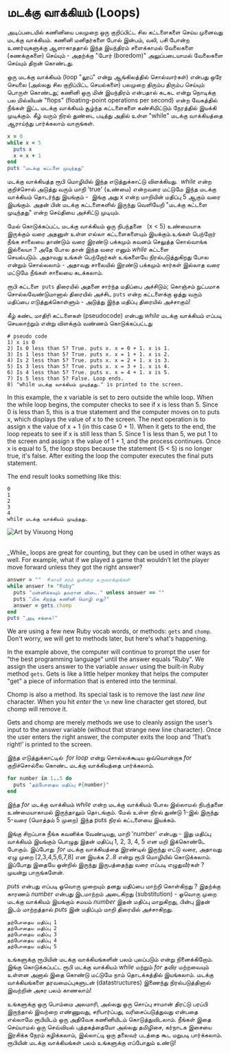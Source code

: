 # மடக்கு வாக்கியம் (Loops)

அடிப்படையில் கணினியை பலமுறை ஒரு குறிப்பிட்ட சில கட்டளைகளை செய்ய முனைவது மடக்கு வாக்கியம். கணினி மனிதர்களை போல் இன்பம், வலி, பசி போன்ற உணர்வுகளுக்கு ஆளாகாததால் இந்த இயந்திரம் சளைக்காமல் வேலைகளை (கணக்குகளை) செய்யும் - அதற்க்கு "போர் (boredom)" அலுப்படையாமல் வேலைகளை செய்யும் திறன் கொண்டது.

ஒரு மடக்கு வாக்கியம் (loop "லூப்" என்று ஆங்கிலத்தில் சொல்வார்கள்) என்பது ஒரே செயலை (அல்லது சில குறிப்பிட்ட செயல்களை) பலமுறை திரும்ப திரும்ப செய்யும் பொருள் கொண்டது; கணினி ஒரு மின் இயந்திரம் என்பதால் கடகட என்று நொடிக்கு பல மில்லியன் "flops" (floating-point operations per second) என்ற வேகத்தில் நீங்கள் இட்ட மடக்கு வாக்கியம் சூழ்ந்த கட்டளைகளை கண்சிமிட்டும் நேரத்தில் இயக்கி முடிக்கும். கீழ் வரும் நிரல் துண்டை படித்து அதில் உள்ள "while" மடக்கு வாக்கியத்தை ஆராய்ந்து பார்க்கலாம் வாருங்கள்.

```ruby
x = 0
while x < 5
  puts x
  x = x + 1
end
puts "மடக்கு கட்டளை முடிந்தது"
```

 மடக்கு வாக்கியத்த ரூபி மொழியில் இந்த எடுத்துக்காட்டு விளக்கியது.  _while_ என்ற குறிச்சொல் அடுத்து வரும் மாறி 'true' (உண்மை) என்றவரை மட்டுமே இந்த மடக்கு வாக்கியம் தொடர்ந்து இயங்கும் -  இங்கு அது 
 x என்ற மாறியின் மதிப்பு 5 ஆகும் வரை இயங்கும். அதன் பின் மடக்கு கட்டளைகளில் இருந்து வெளியேறி 
 "மடக்கு கட்டளை முடிந்தது" என்ற செய்தியை அச்சிட்டு முடியும்.

மேல் கொடுக்கப்பட்ட மடக்கு வாக்கியம் ஒரு நிபந்தனை  
(x < 5)
உண்மையாக இருக்கும் வரை அதனுள் உள்ள எல்லா கட்டளைகளையும் இயக்கும்.உங்கள் பெற்றோர் நீங்க சாலையை தாண்டும் வரை இரண்டு பக்கமும் கவனம் செலுத்த சொல்வாங்க இல்லையா ? அதே போல தான் இந்த வரை எனும் _while_ கட்டளை செயல்படும். அதாவது உங்கள் பெற்றோர்கள் உங்களையே நிரல்படுத்துகிறது 
போல என்றும் சொல்லலாம் - அதாவது சாலையில் இரண்டு பக்கமும் கார்கள் இல்லாத வரை மட்டுமே நீங்கள் சாலையை கடக்கலாம்.

ரூபி கட்டளை  `puts` திரையில் அதனை சார்ந்த மதிப்பை அச்சிடும்; கொஞ்சம் நுட்பமாக சொல்லவேண்டுமானால் திரையில் அச்சிட 
`puts` என்ற கட்டளைக்கு ஒத்து வரும் மதிப்பை எடுத்துக்கொள்ளும் - அடுத்து இந்த மதிப்பு திரையில் அச்சாகும்!

கீழ் கண்ட மாதிரி கட்டளைகள் (pseudocode) என்பது _while_ மடக்கு வாக்கியம் எப்படி செயலாற்றும் என்று விளக்கும் வண்ணம் கொடுக்கப்பட்டது
```
# pseudo code
1) x is 0
2) Is 0 less than 5? True. puts x. x = 0 + 1. x is 1.
3) Is 1 less than 5? True. puts x. x = 1 + 1. x is 2.
4) Is 2 less than 5? True. puts x. x = 2 + 1. x is 3.
5) Is 3 less than 5? True. puts x. x = 3 + 1. x is 4.
6) Is 4 less than 5? True. puts x. x = 4 + 1. x is 5.
7) Is 5 less than 5? False. Loop ends.
8) "while மடக்கு வாக்கியம் முடிந்தது." is printed to the screen.
```

In this example, the x variable is set to zero outside the while loop. When the while loop begins, the computer checks to see if x is less than 5. Since 0 is less than 5, this is a true statement and the computer moves on to puts x, which displays the value of x to the screen. The next operation is to assign x the value of x + 1 (in this case 0 + 1). When it gets to the end, the loop repeats to see if x is still less than 5. Since 1 is less than 5, we put 1 to the screen and assign x the value of 1 + 1, and the process continues. Once x is equal to 5, the loop stops because the statement (5 < 5) is no longer true, it's false. After exiting the loop the computer executes the final puts statement.

The end result looks something like this:

```
0
1
2
3
4
while மடக்கு வாக்கியம் முடிந்தது.
```

![Art by Vixuong Hong](http://rubykin.com/images/roller-coaster.png)

<br />
_While_ loops are great for counting, but they can be used in other ways as well. For example, what if we played a game that wouldn’t let the player move forward unless they got the right answer?

```ruby
answer = ""  #காலி சரம் ஒன்றை உருவாக்குங்கள் 
while answer != "Ruby"
  puts "மன்னிக்கவும் தவரான விடை." unless answer == ""
  puts "மிக சிறந்த கணினி மொழி எது?"
  answer = gets.chomp
end
puts "அடி சக்கை!"
```

We are using a few new Ruby vocab words, or methods: `gets` and `chomp`. Don't worry, we will get to methods later, but here's what's happening.

In the example above, the computer will continue to prompt the user for "the best programming language" until the answer equals "Ruby". We assign the users answer to the variable `answer` using the built-in Ruby method `gets`. Gets is like a little helper monkey that helps the computer "get" a piece of information that is entered into the terminal.

Chomp is also a method. Its special task is to remove the last _new line_ character. When you hit _enter_ the `\n` new line character get stored, but chomp will remove it.

Gets and chomp are merely methods we use to cleanly assign the user’s input to the answer variable (without that strange new line character). Once the user enters the right answer, the computer exits the loop and ‘That’s right!’ is printed to the screen.


இந்த எடுத்துக்காட்டில்  _for loop_ என்று சொல்லக்கூடிய ஒவ்வொன்றாக _for_ குறிச்சொல்லை கொண்ட மடக்கு வாக்கியத்தை பார்க்கலாம்.

```ruby
for number in 1..5 do
  puts "தற்போதைய மதிப்பு #{number}"
end
```

இந்த _for_ மடக்கு வாக்கியம் _while_ என்ற மடக்கு வாக்கியம் போல இல்லாமல் நிபந்தனை உண்மையாகாமல் இருந்தாலும் தொடங்கும். மேல் உள்ள நிரல் துண்டு 1-இல் இருந்து 5-வரை (மொத்தம் 5 முறை) இந்த puts நிரல் கட்டளையை இயக்கம். 

 இங்கு சிறப்பாக நீங்க கவனிக்க வேண்டியது, மாறி 'number' என்பது -
 இது மதிப்பு வாக்கியம் இயங்கும் பொழுது இதன் மதிப்பு 1, 2, 3, 4, 5 என மறி இக்கொண்டே
 போகும். இப்போது  _for_ மடக்கு வாக்கியத்தை இரண்டில் இருந்து எட்டு வரை, அதாவது ஏழு முறை [2,3,4,5,6,7,8] என இயக்க _2..8_ என்று ரூபி மொழியில் கொடுக்கலாம். இப்போது இதையே ஒன்றில் இருந்து இருபத்தைந்து வரை எப்படி எழுதுவீர்கள் 
 ? முயன்று பாருங்களேன்.
 
 _puts_ என்பது எப்படி ஓவொரு முறையும் தனது மதிப்பை மாற்றி கொள்கிறது ? இதற்க்கு காரணம் _number_ என்பது இடமாற்றம் அடைகிறது (substitution) - ஓவொரு முறை மடக்கு வாக்கியம் இயங்கும் சமயம் _number_ இதன் மதிப்பு மாறுகிறது, பின்பு இதன் இடம் மாற்றத்தால் _puts_ இன் மதிப்பும் மாறி திரையில் அச்சாகிறது.
```
தற்போதைய மதிப்பு 1
தற்போதைய மதிப்பு 2
தற்போதைய மதிப்பு 3
தற்போதைய மதிப்பு 4
தற்போதைய மதிப்பு 5
```

உங்களுக்கு ரூபியின் மடக்கு வாக்கியங்களின் பலம் புலப்படும் என்று நினைக்கிறோம். இங்கு கொடுக்கப்பட்ட ரூபி மடக்கு வாக்கியம் _while_ மற்றும் _for_ தவிர மற்றவையும் உள்ளன அனால் இதை கொண்டு மட்டுமே நாம் தொடக்கத்தில் இயங்கலாம். மடக்கு வாக்கியங்களை தரவமைப்புகளுடன் (datastructures) இணைந்து நிரல்படுத்தினால் இவற்றின் அசுர பலம் காணலாம்!

உங்களுக்கு ஒரு பொம்மை அலமாரி, அல்லது ஒரு சொப்பு சாமான் திரட்டு பரப்பி இருந்தால் இவற்றை எண்ணுவது, சரிபார்ப்பது, வரிசைப்படுத்துவது என்பதை எல்லாமே ரூபியிடம் ஒரு 
அதிவேக கணினியிடம் கொடுத்துவிடலாம். நீங்கள் இதை செய்யாமல் ஒரு செவ்வியல் புத்தகத்தையோ அல்லது தமிழிசை, கர்நாடக 
இசையை இரசிக்க நேரம் கழிக்கலாம், இல்லாட்டி ஒரு தலைவர் படத்தை கூட மறுபடி பார்க்கலாம். ரூபியின் மடக்கு வாக்கியங்கள் பலம் உங்களுக்கு எப்போதும் உண்டு!

<div style="height:30px;"></div>
